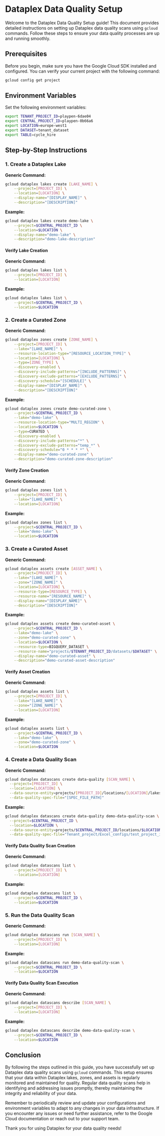 # Dataplex Data Quality Setup

Welcome to the Dataplex Data Quality Setup guide! This document provides detailed instructions on setting up Dataplex data quality scans using `gcloud` commands. Follow these steps to ensure your data quality processes are up and running smoothly.

## Prerequisites

Before you begin, make sure you have the Google Cloud SDK installed and configured. You can verify your current project with the following command:
```bash
gcloud config get project
```

## Environment Variables

Set the following environment variables:
```bash
export TENANT_PROJECT_ID=playpen-6dae04
export CENTRAL_PROJECT_ID=playpen-0b66a6
export LOCATION=europe-west1
export DATASET=tenant_dataset
export TABLE=cycle_hire
```

## Step-by-Step Instructions

### 1. Create a Dataplex Lake

**Generic Command:**
```bash
gcloud dataplex lakes create [LAKE_NAME] \
    --project=[PROJECT_ID] \
    --location=[LOCATION] \
    --display-name="[DISPLAY_NAME]" \
    --description="[DESCRIPTION]"
```

**Example:**
```bash
gcloud dataplex lakes create demo-lake \
    --project=$CENTRAL_PROJECT_ID \
    --location=$LOCATION \
    --display-name="demo-lake" \
    --description="demo-lake-description"
```

#### Verify Lake Creation

**Generic Command:**
```bash
gcloud dataplex lakes list \
    --project=[PROJECT_ID] \
    --location=[LOCATION]
```

**Example:**
```bash
gcloud dataplex lakes list \
    --project=$CENTRAL_PROJECT_ID \
    --location=$LOCATION
```

### 2. Create a Curated Zone

**Generic Command:**
```bash
gcloud dataplex zones create [ZONE_NAME] \
    --project=[PROJECT_ID] \
    --lake="[LAKE_NAME]" \
    --resource-location-type="[RESOURCE_LOCATION_TYPE]" \
    --location=[LOCATION] \
    --type=[ZONE_TYPE] \
    --discovery-enabled \
    --discovery-include-patterns="[INCLUDE_PATTERNS]" \
    --discovery-exclude-patterns="[EXCLUDE_PATTERNS]" \
    --discovery-schedule="[SCHEDULE]" \
    --display-name="[DISPLAY_NAME]" \
    --description="[DESCRIPTION]"
```

**Example:**
```bash
gcloud dataplex zones create demo-curated-zone \
    --project=$CENTRAL_PROJECT_ID \
    --lake="demo-lake" \
    --resource-location-type="MULTI_REGION" \
    --location=$LOCATION \
    --type=CURATED \
    --discovery-enabled \
    --discovery-include-patterns="*" \
    --discovery-exclude-patterns="temp_*" \
    --discovery-schedule="0 * * * *" \
    --display-name="demo-curated-zone" \
    --description="demo-curated-zone-description"
```

#### Verify Zone Creation

**Generic Command:**
```bash
gcloud dataplex zones list \
    --project=[PROJECT_ID] \
    --lake="[LAKE_NAME]" \
    --location=[LOCATION]
```

**Example:**
```bash
gcloud dataplex zones list \
    --project=$CENTRAL_PROJECT_ID \
    --lake="demo-lake" \
    --location=$LOCATION
```

### 3. Create a Curated Asset

**Generic Command:**
```bash
gcloud dataplex assets create [ASSET_NAME] \
    --project=[PROJECT_ID] \
    --lake="[LAKE_NAME]" \
    --zone="[ZONE_NAME]" \
    --location=[LOCATION] \
    --resource-type=[RESOURCE_TYPE] \
    --resource-name="[RESOURCE_NAME]" \
    --display-name="[DISPLAY_NAME]" \
    --description="[DESCRIPTION]"
```

**Example:**
```bash
gcloud dataplex assets create demo-curated-asset \
    --project=$CENTRAL_PROJECT_ID \
    --lake="demo-lake" \
    --zone="demo-curated-zone" \
    --location=$LOCATION \
    --resource-type=BIGQUERY_DATASET \
    --resource-name="projects/$TENANT_PROJECT_ID/datasets/$DATASET" \
    --display-name="demo-curated-asset" \
    --description="demo-curated-asset-description"
```

#### Verify Asset Creation

**Generic Command:**
```bash
gcloud dataplex assets list \
    --project=[PROJECT_ID] \
    --lake="[LAKE_NAME]" \
    --zone="[ZONE_NAME]" \
    --location=[LOCATION]
```

**Example:**
```bash
gcloud dataplex assets list \
    --project=$CENTRAL_PROJECT_ID \
    --lake="demo-lake" \
    --zone="demo-curated-zone" \
    --location=$LOCATION
```

### 4. Create a Data Quality Scan

**Generic Command:**
```bash
gcloud dataplex datascans create data-quality [SCAN_NAME] \
  --project=[PROJECT_ID] \
  --location=[LOCATION] \
  --data-source-entity=projects/[PROJECT_ID]/locations/[LOCATION]/lakes/[LAKE_NAME]/zones/[ZONE_NAME]/entities/[TABLE_NAME] \
  --data-quality-spec-file="[SPEC_FILE_PATH]"
```

**Example:**
```bash
gcloud dataplex datascans create data-quality demo-data-quality-scan \
  --project=$CENTRAL_PROJECT_ID \
  --location=$LOCATION \
  --data-source-entity=projects/$CENTRAL_PROJECT_ID/locations/$LOCATION/lakes/demo-lake/zones/demo-curated-zone/entities/$TABLE \
  --data-quality-spec-file="Tenant_project/Excel_configs/test_project_id__test_dataset_id__test_table__star_star_star_1_2_3.yaml"
```

#### Verify Data Quality Scan Creation

**Generic Command:**
```bash
gcloud dataplex datascans list \
    --project=[PROJECT_ID] \
    --location=[LOCATION]
```

**Example:**
```bash
gcloud dataplex datascans list \
    --project=$CENTRAL_PROJECT_ID \
    --location=$LOCATION
```

### 5. Run the Data Quality Scan

**Generic Command:**
```bash
gcloud dataplex datascans run [SCAN_NAME] \
    --project=[PROJECT_ID] \
    --location=[LOCATION]
```

**Example:**
```bash
gcloud dataplex datascans run demo-data-quality-scan \
    --project=$CENTRAL_PROJECT_ID \
    --location=$LOCATION
```

#### Verify Data Quality Scan Execution

**Generic Command:**
```bash
gcloud dataplex datascans describe [SCAN_NAME] \
    --project=[PROJECT_ID] \
    --location=[LOCATION]
```

**Example:**
```bash
gcloud dataplex datascans describe demo-data-quality-scan \
    --project=$CENTRAL_PROJECT_ID \
    --location=$LOCATION
```
## Conclusion

By following the steps outlined in this guide, you have successfully set up Dataplex data quality scans using `gcloud` commands. This setup ensures that your data within Dataplex lakes, zones, and assets is regularly monitored and maintained for quality. Regular data quality scans help in identifying and addressing issues promptly, thereby maintaining the integrity and reliability of your data.

Remember to periodically review and update your configurations and environment variables to adapt to any changes in your data infrastructure. If you encounter any issues or need further assistance, refer to the Google Cloud documentation or reach out to your support team.

Thank you for using Dataplex for your data quality needs!
```